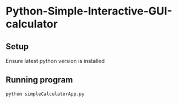 # Python-Simple-Interactive-GUI-calculator

## Setup

Ensure latest python version is installed


## Running program

```bash
python simpleCalculatorApp.py
```

